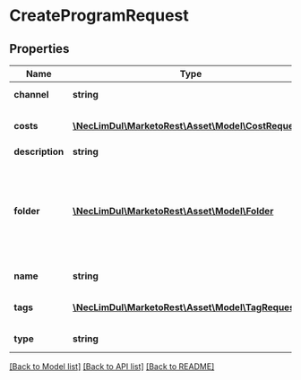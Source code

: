 # CreateProgramRequest

## Properties

Name | Type | Description | Notes
------------ | ------------- | ------------- | -------------
**channel** | **string** | Channel of the program | 
**costs** | [**\NecLimDul\MarketoRest\Asset\Model\CostRequest[]**](CostRequest.md) | Lists of associated period costs | [optional] 
**description** | **string** |  | [optional] 
**folder** | [**\NecLimDul\MarketoRest\Asset\Model\Folder**](Folder.md) | JSON representation of parent folder, with members &#39;id&#39;, and &#39;type&#39; which may be &#39;Folder&#39; or &#39;Program&#39; | 
**name** | **string** | Name of the program | 
**tags** | [**\NecLimDul\MarketoRest\Asset\Model\TagRequest[]**](TagRequest.md) | List of associated program tags | [optional] 
**type** | **string** | Type of the program | 

[[Back to Model list]](../README.md#documentation-for-models) [[Back to API list]](../README.md#documentation-for-api-endpoints) [[Back to README]](../README.md)
